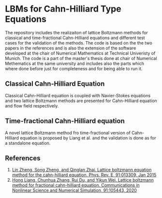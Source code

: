 # LBMs for Cahn-Hilliard Type Equations

The repository includes the realizaiton of lattice Boltzmann methods for classical and time-fractional Cahn-Hilliard equations and different test cases for the validation of the methods. The code is based on the the two papers in the references and is also the extension of the software developed at the chair of Numerical Mathematics at Technical Univeristy of Munich. The code is a part of the master's thesis done at chair of Numerical Methematics at the same university and includes also the parts which where done before just for completeness and for being able to run it.

## Classical Cahn-Hilliard Equation
Classical Cahn-Hilliard equation is coupled with Navier-Stokes equations and two lattice Boltzmann methods are presented for Cahn-Hilliard equation and flow field respectively.

## Time-fractional Cahn-Hilliard equation
A novel lattice Boltzmann method fro time-fractional version of Cahn-Hilliard equation is proposed by Liang et al. and the validation is done as for a standalone equation.


## References
1. [Lin Zheng, Song Zheng, and Qinglan Zhai. Lattice boltzmann equation method for the
cahn-hilliard equation. Phys. Rev. E, 91:013309, Jan 2015](https://journals.aps.org/pre/abstract/10.1103/PhysRevE.91.013309)
2. [Hong Liang, Chunhua Zhang, Rui Du, and Yikun Wei. Lattice boltzmann method for
fractional cahn-hilliard equation. Communications in Nonlinear Science and Numerical
Simulation, 91:105443, 2020](https://www.sciencedirect.com/science/article/abs/pii/S1007570420302744)

